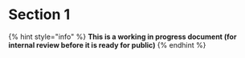# Section 1

{% hint style="info" %}
**This is a working in progress document (for internal review before it is ready for public)**
{% endhint %}

